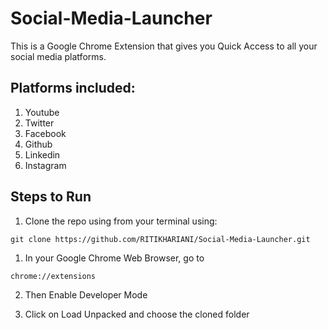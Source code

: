 # Social-Media-Launcher 

This is a Google Chrome Extension that gives you Quick Access to all your social media platforms.

## Platforms included:
1. Youtube
2. Twitter
3. Facebook
4. Github
5. Linkedin
6. Instagram

## Steps to Run
1. Clone the repo using from your terminal using:

```
git clone https://github.com/RITIKHARIANI/Social-Media-Launcher.git
```

1. In your Google Chrome Web Browser, go to
```
chrome://extensions
```
2. Then Enable Developer Mode

3. Click on Load Unpacked and choose the cloned folder
